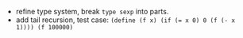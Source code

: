 * refine type system, break `type sexp` into parts.
* add tail recursion, test case: `(define (f x) (if (= x 0) 0 (f (- x 1)))) (f 100000)`
